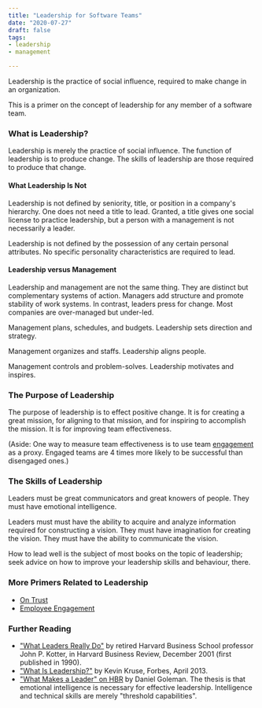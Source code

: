 ```yaml
---
title: "Leadership for Software Teams"
date: "2020-07-27"
draft: false
tags:
- leadership
- management

---
```



Leadership is the practice of social influence, required to make change in an
organization.

This is a primer on the concept of leadership for any member of a software
team.

<!--more-->


### What is Leadership?

Leadership is merely the practice of social influence. The function of
leadership is to produce change. The skills of leadership are those required to
produce that change.


#### What Leadership Is Not

Leadership is not defined by seniority, title, or position in a company's
hierarchy. One does not need a title to lead. Granted, a title gives one social
license to practice leadership, but a person with a management is not
necessarily a leader.

Leadership is not defined by the possession of any certain personal attributes.
No specific personality characteristics are required to lead.


#### Leadership versus Management

Leadership and management are not the same thing. They are distinct but
complementary systems of action. Managers add structure and promote stability
of work systems. In contrast, leaders press for change. Most companies are
over-managed but under-led.

Management plans, schedules, and budgets.
Leadership sets direction and strategy.

Management organizes and staffs.
Leadership aligns people.

Management controls and problem-solves.
Leadership motivates and inspires.


### The Purpose of Leadership

The purpose of leadership is to effect positive change.  It is for creating a
great mission, for aligning to that mission, and for inspiring to accomplish
the mission.  It is for improving team effectiveness.

(Aside: One way to measure team effectiveness is to use team
[engagement](/blog/engagement-for-software-teams/)
as a proxy. Engaged teams are 4 times more likely to be successful than
disengaged ones.)


### The Skills of Leadership

Leaders must be great communicators and great knowers of people. They must have
emotional intelligence.

Leaders must must have the ability to acquire and analyze information required
for constructing a vision. They must have imagination for creating the vision.
They must have the ability to communicate the vision.

How to lead well is the subject of most books on the topic of leadership; seek
advice on how to improve your leadership skills and behaviour, there.


### More Primers Related to Leadership

- [On Trust](/blog/trust/)
- [Employee Engagement](/blog/engagement-for-software-teams/)


### Further Reading

- ["What Leaders Really Do"](https://hbr.org/2001/12/what-leaders-really-do)
  by retired Harvard Business School professor John P. Kotter, in Harvard
  Business Review, December 2001 (first published in 1990).
- ["What Is Leadership?"](https://www.forbes.com/sites/kevinkruse/2013/04/09/what-is-leadership/)
  by Kevin Kruse, Forbes, April 2013.
- ["What Makes a Leader" on HBR](https://hbr.org/2004/01/what-makes-a-leader)
  by Daniel Goleman.  The thesis is that emotional intelligence is necessary
  for effective leadership. Intelligence and technical skills are merely
  "threshold capabilities".
